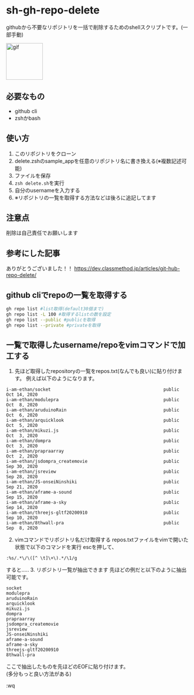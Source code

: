 # sh-gh-repo-delete

githubから不要なリポジトリを一括で削除するためのshellスクリプトです。(一部手動)

<img height="100px" alt="gif" src="https://media.giphy.com/media/v1.Y2lkPTc5MGI3NjExdzFhYjBpMnppYzNxbWZodGZ5ZWdvN2Zqcjgxem03eDVkdDVkeG9qNCZlcD12MV9pbnRlcm5hbF9naWZfYnlfaWQmY3Q9Zw/eZgsgEZYd0L4IT8069/giphy.giff">


## 必要なもの
- github cli
- zshかbash

## 使い方
1. このリポジトリをクローン
2. delete.zshのsample_appを任意のリポジトリ名に書き換える(※複数記述可能)
3. ファイルを保存
4. `zsh delete.sh`を実行
5. 自分のusernameを入力する
6. ※リポジトリの一覧を取得する方法などは後ろに追記してます

## 注意点
削除は自己責任でお願いします

## 参考にした記事
ありがとうございました！！
https://dev.classmethod.jp/articles/git-hub-repo-delete/

## github cliでrepoの一覧を取得する
```zsh
gh repo list #list取得(default30個まで)
gh repo list -L 100 #取得するlistの数を設定
gh repo list --public #publicを取得
gh repo list --private #privateを取得
```
## 一覧で取得したusername/repoをvimコマンドで加工する
1. 先ほど取得したrepositoryの一覧をrepos.txt(なんでも良い)に貼り付けます。
例えば以下のようになります。
```
i-am-ethan/socket                                           public        Oct 14, 2020
i-am-ethan/modulepra                                        public        Oct  8, 2020
i-am-ethan/aruduinoRain                                     public        Oct  6, 2020
i-am-ethan/arquicklook                                      public        Oct  5, 2020
i-am-ethan/mikuzi.js                                        public        Oct  3, 2020
i-am-ethan/dompra                                           public        Oct  3, 2020
i-am-ethan/prapraarray                                      public        Oct  2, 2020
i-am-ethan/jsdompra_createmovie                             public        Sep 30, 2020
i-am-ethan/jsreview                                         public        Sep 28, 2020
i-am-ethan/JS-onseiNinshiki                                 public        Sep 21, 2020
i-am-ethan/aframe-a-sound                                   public        Sep 15, 2020
i-am-ethan/aframe-a-sky                                     public        Sep 14, 2020
i-am-ethan/threejs-gltf20200910                             public        Sep 10, 2020
i-am-ethan/8thwall-pra                                      public        Sep  8, 2020
```

2. vimコマンドでリポジトリ名だけ取得する
repos.txtファイルをvimで開いた状態で以下のコマンドを実行
escを押して、
```
:%s/.*\/\([^ \t]\+\).*/\1/g
```
すると.....
3. リポジトリ一覧が抽出できます
先ほどの例だと以下のように抽出可能です。
```
socket
modulepra
aruduinoRain
arquicklook
mikuzi.js
dompra
prapraarray
jsdompra_createmovie
jsreview
JS-onseiNinshiki
aframe-a-sound
aframe-a-sky
threejs-gltf20200910
8thwall-pra
```
ここで抽出したものを先ほどのEOFに貼り付けます。  
(多分もっと良い方法がある)

:wq